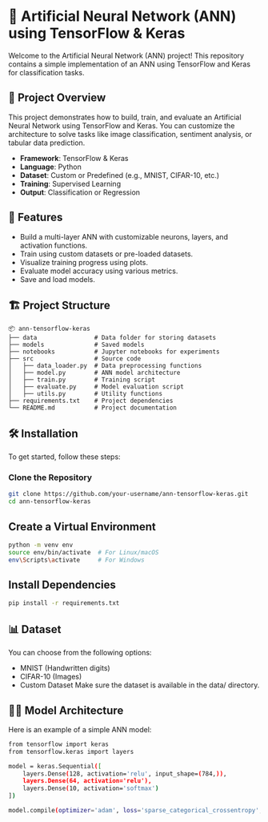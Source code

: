 # 🧠 Artificial Neural Network (ANN) using TensorFlow & Keras

Welcome to the Artificial Neural Network (ANN) project! This repository contains a simple implementation of an ANN using TensorFlow and Keras for classification tasks.

## 📌 Project Overview

This project demonstrates how to build, train, and evaluate an Artificial Neural Network using TensorFlow and Keras. You can customize the architecture to solve tasks like image classification, sentiment analysis, or tabular data prediction.

- **Framework**: TensorFlow & Keras  
- **Language**: Python  
- **Dataset**: Custom or Predefined (e.g., MNIST, CIFAR-10, etc.)  
- **Training**: Supervised Learning  
- **Output**: Classification or Regression  

## 🚀 Features

- Build a multi-layer ANN with customizable neurons, layers, and activation functions.  
- Train using custom datasets or pre-loaded datasets.  
- Visualize training progress using plots.  
- Evaluate model accuracy using various metrics.  
- Save and load models.  

## 🏗 Project Structure
```text
📦 ann-tensorflow-keras
├── data                # Data folder for storing datasets
├── models              # Saved models
├── notebooks           # Jupyter notebooks for experiments
├── src                 # Source code
│   ├── data_loader.py  # Data preprocessing functions
│   ├── model.py        # ANN model architecture
│   ├── train.py        # Training script
│   ├── evaluate.py     # Model evaluation script
│   ├── utils.py        # Utility functions
├── requirements.txt    # Project dependencies
└── README.md           # Project documentation
```


## 🛠️ Installation

To get started, follow these steps:

### Clone the Repository

```bash
git clone https://github.com/your-username/ann-tensorflow-keras.git
cd ann-tensorflow-keras
```
## Create a Virtual Environment
```bash
python -m venv env
source env/bin/activate  # For Linux/macOS
env\Scripts\activate     # For Windows
```
## Install Dependencies
```bash
pip install -r requirements.txt
```
## 📊 Dataset
You can choose from the following options:
- MNIST (Handwritten digits)
- CIFAR-10 (Images)
- Custom Dataset
Make sure the dataset is available in the data/ directory.

## 🧑‍💻 Model Architecture
Here is an example of a simple ANN model:
```bash
from tensorflow import keras
from tensorflow.keras import layers

model = keras.Sequential([
    layers.Dense(128, activation='relu', input_shape=(784,)),
    layers.Dense(64, activation='relu'),
    layers.Dense(10, activation='softmax')
])

model.compile(optimizer='adam', loss='sparse_categorical_crossentropy', metrics=['accuracy'])
```
